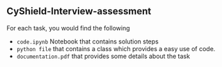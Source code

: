 ## CyShield-Interview-assessment

For each task, you would find the following
* `code.ipynb` Notebook that contains solution steps 
* `python file` that contains a class which provides a easy use of code. 
* `documentation.pdf` that provides some details about the task